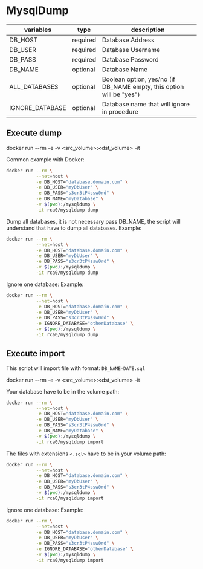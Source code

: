 # MysqlDump

variables | type | description
--- | --- | ---
DB_HOST | required | Database Address
DB_USER | required | Database Username
DB_PASS | required | Database Password
DB_NAME | optional | Database Name
ALL_DATABASES | optional | Boolean option, yes/no (if DB_NAME empty, this option will be "yes")
IGNORE_DATABASE | optional | Database name that will ignore in procedure

## Execute dump

docker run --rm -e <VARIABLE> -v <src_volume>:<dst_volume> -it <image> <command>

Common example with Docker:

```bash
docker run --rm \
           --net=host \
           -e DB_HOST="database.domain.com" \
           -e DB_USER="myDbUser" \
           -e DB_PASS="s3cr3tP4ssw0rd" \
           -e DB_NAME="myDatabase" \
           -v $(pwd):/mysqldump \
           -it rca0/mysqldump dump
```

Dump all databases, it is not necessary pass DB_NAME, the script will understand that have to dump all databases.
Example:

```bash
docker run --rm \
           --net=host \
           -e DB_HOST="database.domain.com" \
           -e DB_USER="myDbUser" \
           -e DB_PASS="s3cr3tP4ssw0rd" \
           -v $(pwd):/mysqldump \
           -it rca0/mysqldump dump
```

Ignore one database:
Example:

```bash
docker run --rm \
           --net=host \
           -e DB_HOST="database.domain.com" \
           -e DB_USER="myDbUser" \
           -e DB_PASS="s3cr3tP4ssw0rd" \
           -e IGNORE_DATABASE="otherDatabase" \
           -v $(pwd):/mysqldump \
           -it rca0/mysqldump dump
```

## Execute import

This script will import file with format: `DB_NAME-DATE.sql`

docker run --rm -e <VARIABLE> -v <src_volume>:<dst_volume> -it <image> <command>

Your database have to be in the volume path:

```bash
docker run --rm \
           --net=host \
           -e DB_HOST="database.domain.com" \
           -e DB_USER="myDbUser" \
           -e DB_PASS="s3cr3tP4ssw0rd" \
           -e DB_NAME="myDatabase" \
           -v $(pwd):/mysqldump \
           -it rca0/mysqldump import
```

The files with extensions `<.sql>` have to be in your volume path:

```bash
docker run --rm \
           --net=host \
           -e DB_HOST="database.domain.com" \
           -e DB_USER="myDbUser" \
           -e DB_PASS="s3cr3tP4ssw0rd" \
           -v $(pwd):/mysqldump \
           -it rca0/mysqldump import
```

Ignore one database:
Example:

```bash
docker run --rm \
           --net=host \
           -e DB_HOST="database.domain.com" \
           -e DB_USER="myDbUser" \
           -e DB_PASS="s3cr3tP4ssw0rd" \
           -e IGNORE_DATABASE="otherDatabase" \
           -v $(pwd):/mysqldump \
           -it rca0/mysqldump import
```
